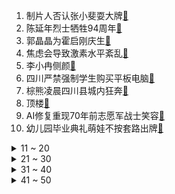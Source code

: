 1. 制片人否认张小斐耍大牌[:link:](https://s.weibo.com/weibo?q=%23制片人否认张小斐耍大牌%23&Refer=top)
2. 陈延年烈士牺牲94周年[:link:](https://s.weibo.com/weibo?q=%23陈延年烈士牺牲94周年%23&Refer=top)
3. 郭晶晶为霍启刚庆生[:link:](https://s.weibo.com/weibo?q=%23郭晶晶为霍启刚庆生%23&Refer=top)
4. 焦虑会导致激素水平紊乱[:link:](https://s.weibo.com/weibo?q=%23焦虑会导致激素水平紊乱%23&Refer=top)
5. 李小冉侧颜[:link:](https://s.weibo.com/weibo?q=%23李小冉侧颜%23&Refer=top)
6. 四川严禁强制学生购买平板电脑[:link:](https://s.weibo.com/weibo?q=%23四川严禁强制学生购买平板电脑%23&Refer=top)
7. 棕熊凌晨四川县城内狂奔[:link:](https://s.weibo.com/weibo?q=%23棕熊凌晨四川县城内狂奔%23&Refer=top)
8. 顶楼[:link:](https://s.weibo.com/weibo?q=%23顶楼%23&Refer=top)
9. AI修复重现70年前志愿军战士笑容[:link:](https://s.weibo.com/weibo?q=%23AI修复重现70年前志愿军战士笑容%23&Refer=top)
10. 幼儿园毕业典礼萌娃不按套路出牌[:link:](https://s.weibo.com/weibo?q=%23幼儿园毕业典礼萌娃不按套路出牌%23&Refer=top)
<details>
<summary>11 ~ 20</summary>

11. 维他奶[:link:](https://s.weibo.com/weibo?q=%23维他奶%23&Refer=top)
12. 黄子韬 杨紫是我哥们[:link:](https://s.weibo.com/weibo?q=%23黄子韬%20杨紫是我哥们%23&Refer=top)
13. 周杰给奥特曼配过音[:link:](https://s.weibo.com/weibo?q=%23周杰给奥特曼配过音%23&Refer=top)
14. 钟南山称打开国门需要全世界共同努力[:link:](https://s.weibo.com/weibo?q=%23钟南山称打开国门需要全世界共同努力%23&Refer=top)
15. 乌克兰 英格兰[:link:](https://s.weibo.com/weibo?q=%23乌克兰%20英格兰%23&Refer=top)
16. 金晨高抬腿倒水[:link:](https://s.weibo.com/weibo?q=%23金晨高抬腿倒水%23&Refer=top)
17. 日本人都听不懂的日语[:link:](https://s.weibo.com/weibo?q=%23日本人都听不懂的日语%23&Refer=top)
18. 人类幼崽有多会安慰人[:link:](https://s.weibo.com/weibo?q=%23人类幼崽有多会安慰人%23&Refer=top)
19. 食用死亡2小时以上小龙虾容易中毒[:link:](https://s.weibo.com/weibo?q=%23食用死亡2小时以上小龙虾容易中毒%23&Refer=top)
20. 延乔墓前的来信破防了[:link:](https://s.weibo.com/weibo?q=%23延乔墓前的来信破防了%23&Refer=top)
</details>
<details>
<summary>21 ~ 30</summary>

21. 孙怡说夜宵没白吃全长脸上了[:link:](https://s.weibo.com/weibo?q=%23孙怡说夜宵没白吃全长脸上了%23&Refer=top)
22. 朱志鑫甩花砸到李飞[:link:](https://s.weibo.com/weibo?q=%23朱志鑫甩花砸到李飞%23&Refer=top)
23. 任嘉伦说十八岁之前的梦想是装暖气[:link:](https://s.weibo.com/weibo?q=%23任嘉伦说十八岁之前的梦想是装暖气%23&Refer=top)
24. 柠檬茶替代品[:link:](https://s.weibo.com/weibo?q=%23柠檬茶替代品%23&Refer=top)
25. 孟子义 张翰同学站起来[:link:](https://s.weibo.com/weibo?q=%23孟子义%20张翰同学站起来%23&Refer=top)
26. 张可盈港风造型[:link:](https://s.weibo.com/weibo?q=%23张可盈港风造型%23&Refer=top)
27. 梁靖康喝完豆汁吐了[:link:](https://s.weibo.com/weibo?q=%23梁靖康喝完豆汁吐了%23&Refer=top)
28. 欧洲杯[:link:](https://s.weibo.com/weibo?q=%23欧洲杯%23&Refer=top)
29. 毕业即分手是不够爱吗[:link:](https://s.weibo.com/weibo?q=%23毕业即分手是不够爱吗%23&Refer=top)
30. 一百响礼炮声炼成的背后[:link:](https://s.weibo.com/weibo?q=%23一百响礼炮声炼成的背后%23&Refer=top)
</details>
<details>
<summary>31 ~ 40</summary>

31. 汪峰我爱你中国万人大合唱[:link:](https://s.weibo.com/weibo?q=%23汪峰我爱你中国万人大合唱%23&Refer=top)
32. 张艺凡发博庆成团一周年[:link:](https://s.weibo.com/weibo?q=%23张艺凡发博庆成团一周年%23&Refer=top)
33. 王源总决赛生图[:link:](https://s.weibo.com/weibo?q=%23王源总决赛生图%23&Refer=top)
34. NBA季后赛[:link:](https://s.weibo.com/weibo?q=%23NBA季后赛%23&Refer=top)
35. 温网[:link:](https://s.weibo.com/weibo?q=%23温网%23&Refer=top)
36. 民警冲下河90秒救起落水者[:link:](https://s.weibo.com/weibo?q=%23民警冲下河90秒救起落水者%23&Refer=top)
37. 原来沙丁鱼正脸长这样[:link:](https://s.weibo.com/weibo?q=%23原来沙丁鱼正脸长这样%23&Refer=top)
38. 985学霸作息表[:link:](https://s.weibo.com/weibo?q=%23985学霸作息表%23&Refer=top)
39. 丹麦 捷克[:link:](https://s.weibo.com/weibo?q=%23丹麦%20捷克%23&Refer=top)
40. 120秒回顾各地献礼建党百年灯光秀[:link:](https://s.weibo.com/weibo?q=%23120秒回顾各地献礼建党百年灯光秀%23&Refer=top)
</details>
<details>
<summary>41 ~ 50</summary>

41. 快乐大本营[:link:](https://s.weibo.com/weibo?q=%23快乐大本营%23&Refer=top)
42. 英格兰淘汰乌克兰[:link:](https://s.weibo.com/weibo?q=%23英格兰淘汰乌克兰%23&Refer=top)
43. 欧洲杯4强出炉[:link:](https://s.weibo.com/weibo?q=%23欧洲杯4强出炉%23&Refer=top)
44. 钟南山请大家放心打国产疫苗[:link:](https://s.weibo.com/weibo?q=%23钟南山请大家放心打国产疫苗%23&Refer=top)
45. 欧洲杯半决赛对阵[:link:](https://s.weibo.com/weibo?q=%23欧洲杯半决赛对阵%23&Refer=top)
46. 丹麦捷克 裁判判罚[:link:](https://s.weibo.com/weibo?q=%23丹麦捷克%20裁判判罚%23&Refer=top)
47. 海上繁花[:link:](https://s.weibo.com/weibo?q=%23海上繁花%23&Refer=top)
48. 美洲杯[:link:](https://s.weibo.com/weibo?q=%23美洲杯%23&Refer=top)
49. 陈祥榕两封给妈妈的信只写了开头[:link:](https://s.weibo.com/weibo?q=%23陈祥榕两封给妈妈的信只写了开头%23&Refer=top)
50. 乌克兰球迷哭了[:link:](https://s.weibo.com/weibo?q=%23乌克兰球迷哭了%23&Refer=top)
</details>